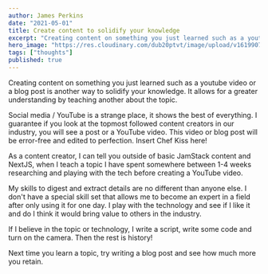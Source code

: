 ```yaml
---
author: James Perkins
date: "2021-05-01"
title: Create content to solidify your knowledge
excerpt: "Creating content on something you just learned such as a youtube video or a blog post is another way to solidify your knowledge. It allows for a greater understanding by teaching another about"
hero_image: "https://res.cloudinary.com/dub20ptvt/image/upload/v1619907051/creat-learned_wjlxir.png"
tags: ["thoughts"]
published: true
---
```


Creating content on something you just learned such as a youtube video or a blog post is another way to solidify your knowledge. It allows for a greater understanding by teaching another about the topic.

Social media / YouTube is a strange place, it shows the best of everything. I guarantee if you look at the topmost followed content creators in our industry, you will see a post or a YouTube video. This video or blog post will be error-free and edited to perfection. Insert Chef Kiss here! 

As a content creator, I can tell you outside of basic JamStack content and NextJS, when I teach a topic I have spent somewhere between 1-4 weeks researching and playing with the tech before creating a YouTube video. 

My skills to digest and extract details are no different than anyone else. I don't have a special skill set that allows me to become an expert in a field after only using it for one day. I play with the technology and see if I like it and do I think it would bring value to others in the industry. 

If I believe in the topic or technology, I write a script, write some code and turn on the camera. Then the rest is history! 

Next time you learn a topic, try writing a blog post and see how much more you retain. 

